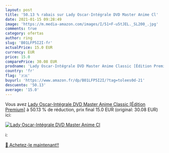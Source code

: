 ```yaml
---
layout: post
title: '50.13 % rabais sur Lady Oscar-Intégrale DVD Master Anime Cl'
date: 2021-01-15 09:28:49
image: 'https://m.media-amazon.com/images/I/51+F-u5tJEL._SL200_.jpg'
comments: true
category: ofertas
author: ring
slug: 'B01LFP5I2I-fr'
actualPrice: 15.0 EUR
currency: EUR
price: 15.0
comparePrice: 30.08 EUR
prodname: 'Lady Oscar-Intégrale DVD Master Anime Classic [Édition Premium]'
country: 'fr'
flag: '🇫🇷'
buyurl: 'https://www.amazon.fr/dp/B01LFP5I2I/?tag=tolees0d-21'
descuento: '50.13'
average: '15.0'
---
```


Vous avez [Lady Oscar-Intégrale DVD Master Anime Classic [Édition Premium]](https://www.amazon.fr/dp/B01LFP5I2I/?tag=tolees0d-21)  à  50.13 % de réduction, prix final  15.0 EUR (original: 30.08 EUR) ici:

[![Lady Oscar-Intégrale DVD Master Anime Cl](https://m.media-amazon.com/images/I/51+F-u5tJEL._SL200_.jpg)](https://www.amazon.fr/dp/B01LFP5I2I/?tag=tolees0d-21)

ℹ️:


[🛒 Achetez-le maintenant!!](https://www.amazon.fr/dp/B01LFP5I2I/?tag=tolees0d-21)
